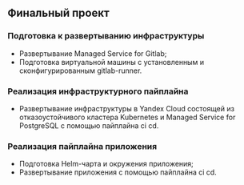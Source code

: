 ## Финальный проект

### Подготовка к развертыванию инфраструктуры
* Развертывание Managed Service for Gitlab; 
* Подготовка виртуальной машины с установленным и сконфигурированным gitlab-runner.

### Реализация инфраструктурного пайплайна
* Развертывание инфраструктуры в Yandex Cloud состоящей из отказоустойчивого кластера Kubernetes и Managed Service for PostgreSQL с помощью пайплайна ci cd.

### Реализация пайплайна приложения

* Подготовка Helm-чарта и окружения приложения;
* Развертывание приложения с помощью пайплайна ci cd.
